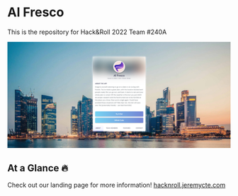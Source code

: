 # Al Fresco 
This is the repository for Hack&Roll 2022 Team #240A 

![Al Fresco Landing Page](https://github.com/abhishekjainz/Al-Fresco/blob/main/frontend/hacknroll_homepage.png)


## At a Glance 🔥
Check out our landing page for more information! [hacknroll.jeremycte.com](hacknroll.jeremycte.com)
